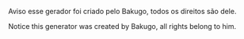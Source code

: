 Aviso esse gerador foi criado pelo Bakugo, todos os direitos são dele.


Notice this generator was created by Bakugo, all rights belong to him. 
